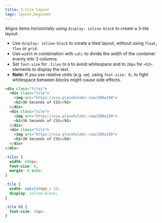 ```yaml
---
title: 3-tile layout
tags: layout,beginner
---
```


Aligns items horizontally using `display: inline-block` to create a 3-tile layout.

- Use `display: inline-block` to create a tiled layout, without using `float`, `flex` or `grid`.
- Use `width` in combination with `calc` to divide the width of the container evenly into 3 columns.
- Set `font-size` for `.tiles` to `0` to avoid whitespace and to `20px` for `<h2>` elements to display the text.
- **Note:** If you use relative units (e.g. `em`), using `font-size: 0;` to fight whitespace between blocks might cause side effects.

```html
<div class="tiles">
  <div class="tile">
    <img src="https://via.placeholder.com/200x150">
    <h2>30 Seconds of CSS</h2>
  </div>
  <div class="tile">
    <img src="https://via.placeholder.com/200x150">
    <h2>30 Seconds of CSS</h2>
  </div>
  <div class="tile">
    <img src="https://via.placeholder.com/200x150">
    <h2>30 Seconds of CSS</h2>
  </div>
</div>
```

```css
.tiles {
  width: 600px;
  font-size: 0;
  margin: 0 auto;
}

.tile {
  width: calc(600px / 3);
  display: inline-block;
}

.tile h2 {
  font-size: 20px;
}
```
